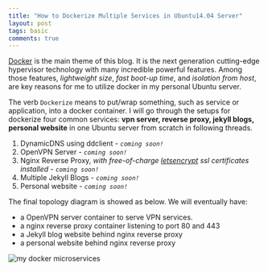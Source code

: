 ```yaml
---
title: "How to Dockerize Multiple Services in Ubuntu14.04 Server"
layout: post
tags: basic
comments: true
---
```


[Docker](https://www.docker.com/what-docker) is the main theme of this blog. It is the next generation cutting-edge hypervisor technology with many incredible powerful features. Among those features, *lightweight size*, *fast boot-up time*, and *isolation from host*, are key reasons for me to utilize docker in my personal Ubuntu server.

The verb `Dockerize` means to put/wrap something, such as service or application, into a docker container. I will go through the setups for dockerize four common services: **vpn server, reverse proxy, jekyll blogs, personal website** in one Ubuntu server from scratch in following threads.

1. DynamicDNS using ddclient - *`coming soon!`*
2. OpenVPN Server - *`coming soon!`*
3. Nginx Reverse Proxy, *with free-of-charge [letsencrypt](https://letsencrypt.org/) ssl certificates installed* - *`coming soon!`*
4. Multiple Jekyll Blogs - *`coming soon!`*
5. Personal website - *`coming soon!`*

The final topology diagram is showed as below. We will eventually have:

- a OpenVPN server container to serve VPN services.
- a nginx reverse proxy container listening to port 80 and 443
- a Jekyll blog website behind nginx reverse proxy
- a personal website behind nginx reverse proxy


![my docker microservices](http://i.imgur.com/CnI8cyq.png?1 "my docker microservices")
